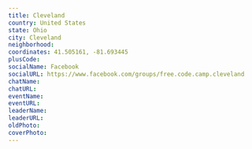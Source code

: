 ```yaml
---
title: Cleveland
country: United States
state: Ohio
city: Cleveland
neighborhood: 
coordinates: 41.505161, -81.693445
plusCode:
socialName: Facebook
socialURL: https://www.facebook.com/groups/free.code.camp.cleveland
chatName:
chatURL:
eventName:
eventURL:
leaderName:
leaderURL:
oldPhoto: 
coverPhoto:
---
```

